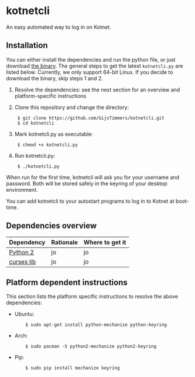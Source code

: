 # kotnetcli

An easy automated way to log in on Kotnet.

## Installation

You can either install the dependencies and run the python file, or just download [the binary](https://github.com/GijsTimmers/kotnetcli/releases/latest). The general steps to get the latest `kotnetcli.py` are listed below. Currently, we only support 64-bit Linux. If you decide to download the
binary, skip steps 1 and 2.

1. Resolve the dependencies: see the next section for an overview and platform-specific instructions
        
2. Clone this repository and change the directory:

        $ git clone https://github.com/GijsTimmers/kotnetcli.git
        $ cd kotnetcli
        
3. Mark kotnetcli.py as executable:

        $ chmod +x kotnetcli.py
        
4. Run kotnetcli.py:

        $ ./kotnetcli.py

When run for the first time, kotnetcli will ask you for your username
and password. Both will be stored safely in the keyring of your desktop
environment.

You can add kotnetcli to your autostart programs to log in to Kotnet
at boot-time.

## Dependencies overview

| Dependency | Rationale | Where to get it|
|------------|-----------|--------------|
| [Python 2](jo) | jo | jo |
| [curses lib](https://docs.python.org/2/library/curses.html) | jo | jo |

## Platform dependent instructions
This section lists the platform specific instructions to resolve the above dependencies:

  - Ubuntu:
  
            $ sudo apt-get install python-mechanize python-keyring
        
  - Arch:
  
            $ sudo pacman -S python2-mechanize python2-keyring
        
  - Pip:
  
            $ sudo pip install mechanize keyring
